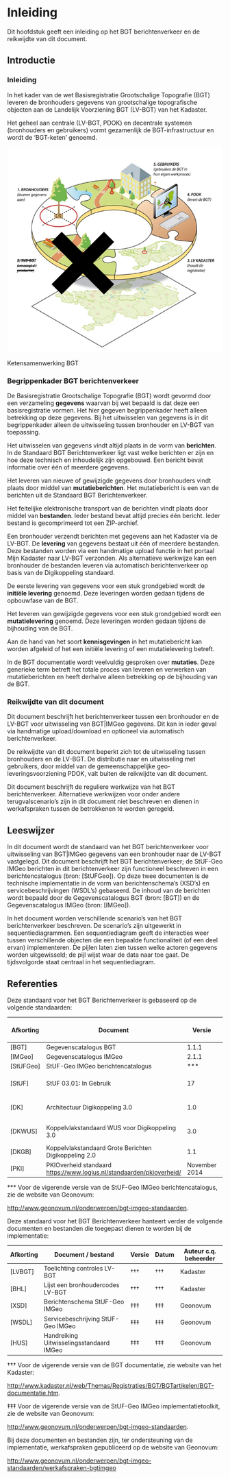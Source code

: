 Inleiding
=========

Dit hoofdstuk geeft een inleiding op het BGT berichtenverkeer en de reikwijdte
van dit document.

Introductie
-----------

### Inleiding

In het kader van de wet Basisregistratie Grootschalige Topografie (BGT) leveren
de bronhouders gegevens van grootschalige topografische objecten aan de
Landelijk Voorziening BGT (LV-BGT) van het Kadaster.

Het geheel aan centrale (LV-BGT, PDOK) en decentrale systemen (bronhouders en
gebruikers) vormt gezamenlijk de BGT-infrastructuur en wordt de ‘BGT-keten’
genoemd.

![](media/ebe8e3def00fa87112b5c119debcdd54.png)

Ketensamenwerking BGT

### Begrippenkader BGT berichtenverkeer

De Basisregistratie Grootschalige Topografie (BGT) wordt gevormd door een
verzameling **gegevens** waarvan bij wet bepaald is dat deze een
basisregistratie vormen. Het hier gegeven begrippenkader heeft alleen betrekking
op deze gegevens. Bij het uitwisselen van gegevens is in dit begrippenkader
alleen de uitwisseling tussen bronhouder en LV-BGT van toepassing.

Het uitwisselen van gegevens vindt altijd plaats in de vorm van **berichten**.
In de Standaard BGT Berichtenverkeer ligt vast welke berichten er zijn en hoe
deze technisch en inhoudelijk zijn opgebouwd. Een bericht bevat informatie over
één of meerdere gegevens.

Het leveren van nieuwe of gewijzigde gegevens door bronhouders vindt plaats door
middel van **mutatieberichten**. Het mutatiebericht is een van de berichten uit
de Standaard BGT Berichtenverkeer.

Het feitelijke elektronische transport van de berichten vindt plaats door middel
van **bestanden**. Ieder bestand bevat altijd precies één bericht. Ieder bestand
is gecomprimeerd tot een ZIP-archief.

Een bronhouder verzendt berichten met gegevens aan het Kadaster via de LV-BGT.
De **levering** van gegevens bestaat uit één of meerdere bestanden. Deze
bestanden worden via een handmatige upload functie in het portaal Mijn Kadaster
naar LV-BGT verzonden. Als alternatieve werkwijze kan een bronhouder de
bestanden leveren via automatisch berichtenverkeer op basis van de Digikoppeling
standaard.

De eerste levering van gegevens voor een stuk grondgebied wordt de **initiële
levering** genoemd. Deze leveringen worden gedaan tijdens de opbouwfase van de
BGT.

Het leveren van gewijzigde gegevens voor een stuk grondgebied wordt een
**mutatielevering** genoemd. Deze leveringen worden gedaan tijdens de bijhouding
van de BGT.

Aan de hand van het soort **kennisgevingen** in het mutatiebericht kan worden
afgeleid of het een initiële levering of een mutatielevering betreft.

In de BGT documentatie wordt veelvuldig gesproken over **mutaties**. Deze
generieke term betreft het totale proces van leveren en verwerken van
mutatieberichten en heeft derhalve alleen betrekking op de bijhouding van de
BGT.

### Reikwijdte van dit document

Dit document beschrijft het berichtenverkeer tussen een bronhouder en de LV-BGT
voor uitwisseling van BGT\|IMGeo gegevens. Dit kan in ieder geval via handmatige
upload/download en optioneel via automatisch berichtenverkeer.

De reikwijdte van dit document beperkt zich tot de uitwisseling tussen
bronhouders en de LV-BGT. De distributie naar en uitwisseling met gebruikers,
door middel van de gemeenschappelijke geo-leveringsvoorziening PDOK, valt buiten
de reikwijdte van dit document.

Dit document beschrijft de reguliere werkwijze van het BGT berichtenverkeer.
Alternatieve werkwijzen voor onder andere terugvalscenario’s zijn in dit
document niet beschreven en dienen in werkafspraken tussen de betrokkenen te
worden geregeld.

Leeswijzer
----------

In dit document wordt de standaard van het BGT berichtenverkeer voor
uitwisseling van BGT\|IMGeo gegevens van een bronhouder naar de LV-BGT
vastgelegd. Dit document beschrijft het BGT berichtenverkeer; de StUF-Geo IMGeo
berichten in dit berichtenverkeer zijn functioneel beschreven in een
berichtencatalogus (bron: [StUFGeo]). Op deze twee documenten is de technische
implementatie in de vorm van berichtenschema’s (XSD’s) en servicebeschrijvingen
(WSDL’s) gebaseerd. De inhoud van de berichten wordt bepaald door de
Gegevenscatalogus BGT (bron: [BGT]) en de Gegevenscatalogus IMGeo (bron:
[IMGeo]).

In het document worden verschillende scenario’s van het BGT berichtenverkeer
beschreven. De scenario’s zijn uitgewerkt in sequentiediagrammen. Een
sequentiediagram geeft de interacties weer tussen verschillende objecten die een
bepaalde functionaliteit (of een deel ervan) implementeren. De pijlen laten zien
tussen welke actoren gegevens worden uitgewisseld; de pijl wijst waar de data
naar toe gaat. De tijdsvolgorde staat centraal in het sequentiediagram.

Referenties
-----------

Deze standaard voor het BGT Berichtenverkeer is gebaseerd op de volgende
standaarden:

| **Afkorting** | **Document**                                                         | **Versie**    | **Datum**        | **Auteur c.q. beheerder** |
|---------------|----------------------------------------------------------------------|---------------|------------------|---------------------------|
| [BGT]         | Gegevenscatalogus BGT                                                | 1.1.1         | Juli 2013        | Geonovum                  |
| [IMGeo]       | Gegevenscatalogus IMGeo                                              | 2.1.1         | Juli 2013        | Geonovum                  |
| [StUFGeo]     | StUF-Geo IMGeo berichtencatalogus                                    | \*\*\*        | \*\*\*           | Geonovum                  |
| [StUF]        | StUF 03.01: In Gebruik                                               | 17            | 1 november 2013  | KING                      |
| [DK]          | Architectuur Digikoppeling 3.0                                       | 1.0           | 26 november 2013 | Logius                    |
| [DKWUS]       | Koppelvlakstandaard WUS voor Digikoppeling 3.0                       | 3.0           | 29 augustus 2013 | Logius                    |
| [DKGB]        | Koppelvlakstandaard Grote Berichten Digikoppeling 2.0                | 1.1           | 5 april 2013     | Logius                    |
| [PKI]         | PKIOverheid standaard https://www.logius.nl/standaarden/pkioverheid/ | November 2014 | Logius           |                           |

\*\*\* Voor de vigerende versie van de StUF-Geo IMGeo berichtencatalogus, zie de
website van Geonovum:

<http://www.geonovum.nl/onderwerpen/bgt-imgeo-standaarden>.

Deze standaard voor het BGT Berichtenverkeer hanteert verder de volgende
documenten en bestanden die toegepast dienen te worden bij de implementatie:

| **Afkorting** | **Document / bestand**                   | **Versie** | **Datum** | **Auteur c.q. beheerder** |
|---------------|------------------------------------------|------------|-----------|---------------------------|
| [LVBGT]       | Toelichting controles LV-BGT             | †††        | †††       | Kadaster                  |
| [BHL]         | Lijst een bronhoudercodes LV-BGT         | †††        | †††       | Kadaster                  |
| [XSD]         | Berichtenschema StUF-Geo IMGeo           | ‡‡‡        | ‡‡‡       | Geonovum                  |
| [WSDL]        | Servicebeschrijving StUF-Geo IMGeo       | ‡‡‡        | ‡‡‡       | Geonovum                  |
| [HUS]         | Handreiking Uitwisselingsstandaard IMGeo | ‡‡‡        | ‡‡‡       | Geonovum                  |

††† Voor de vigerende versie van de BGT documentatie, zie website van het
Kadaster:

<http://www.kadaster.nl/web/Themas/Registraties/BGT/BGTartikelen/BGT-documentatie.htm>.

‡‡‡ Voor de vigerende versie van de StUF-Geo IMGeo implementatietoolkit, zie de
website van Geonovum:

<http://www.geonovum.nl/onderwerpen/bgt-imgeo-standaarden>.

Bij deze documenten en bestanden zijn, ter ondersteuning van de implementatie,
werkafspraken gepubliceerd op de website van Geonovum:

<http://www.geonovum.nl/onderwerpen/bgt-imgeo-standaarden/werkafspraken-bgtimgeo>
